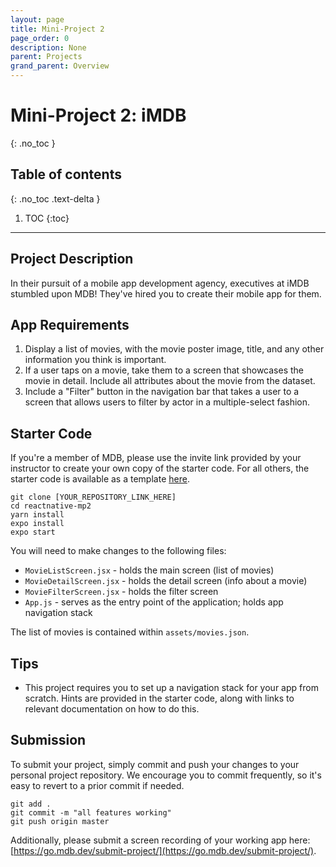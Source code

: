 ```yaml
---
layout: page
title: Mini-Project 2
page_order: 0
description: None
parent: Projects
grand_parent: Overview
---
```


# Mini-Project 2: iMDB
{: .no_toc }

## Table of contents
{: .no_toc .text-delta }

1. TOC
{:toc}

---

## Project Description
In their pursuit of a mobile app development agency, executives at iMDB stumbled upon MDB! They've hired you to create their mobile app for them.

## App Requirements

1. Display a list of movies, with the movie poster image, title, and any other information you think is important.
2. If a user taps on a movie, take them to a screen that showcases the movie in detail. Include all attributes about the movie from the dataset.
3. Include a "Filter" button in the navigation bar that takes a user to a screen that allows users to filter by actor in a multiple-select fashion.

## Starter Code

If you're a member of MDB, please use the invite link provided by your instructor to create your own copy of the starter code. For all others, the starter code is available as a template [here](https://github.com/mdbdev/reactnative-mp2).

```
git clone [YOUR_REPOSITORY_LINK_HERE]
cd reactnative-mp2
yarn install
expo install
expo start
```

You will need to make changes to the following files:

- `MovieListScreen.jsx` - holds the main screen (list of movies)
- `MovieDetailScreen.jsx` - holds the detail screen (info about a movie)
- `MovieFilterScreen.jsx` - holds the filter screen
- `App.js` - serves as the entry point of the application; holds app navigation stack

The list of movies is contained within `assets/movies.json`.

## Tips

- This project requires you to set up a navigation stack for your app from scratch. Hints are provided in the starter code, along with links to relevant documentation on how to do this.


## Submission

To submit your project, simply commit and push your changes to your personal project repository. We encourage you to commit frequently, so it's easy to revert to a prior commit if needed.

```
git add .
git commit -m "all features working"
git push origin master
```

Additionally, please submit a screen recording of your working app here: [https://go.mdb.dev/submit-project/](https://go.mdb.dev/submit-project/).

